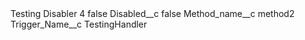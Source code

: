 <?xml version="1.0" encoding="UTF-8"?>
<CustomMetadata xmlns="http://soap.sforce.com/2006/04/metadata" xmlns:xsi="http://www.w3.org/2001/XMLSchema-instance" xmlns:xsd="http://www.w3.org/2001/XMLSchema">
    <label>Testing Disabler 4</label>
    <protected>false</protected>
    <values>
        <field>Disabled__c</field>
        <value xsi:type="xsd:boolean">false</value>
    </values>
    <values>
        <field>Method_name__c</field>
        <value xsi:type="xsd:string">method2</value>
    </values>
    <values>
        <field>Trigger_Name__c</field>
        <value xsi:type="xsd:string">TestingHandler</value>
    </values>
</CustomMetadata>
